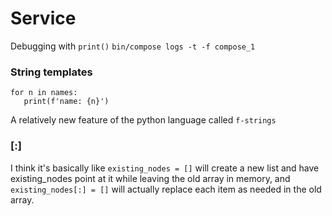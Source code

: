 # Service
Debugging with `print()`
```bin/compose logs -t -f compose_1```

### String templates
```
for n in names:
   print(f'name: {n}')
```
A relatively new feature of the python language called `f-strings`

### [:]
I think it's basically like `existing_nodes = []` will create a new list and have existing_nodes point at it while leaving the old array in memory, and `existing_nodes[:] = []` will actually replace each item as needed in the old array.
